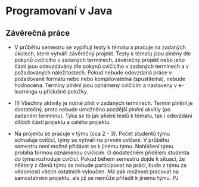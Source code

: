 # Programovaní v Java

## Závěrečná práce

- V průběhu semestru se vyplňují testy k tématu a pracuje na zadaných úkolech, které vytváří závěrečný projekt. Testy k tématu jsou plněny dle pokynů cvičícího v zadaných termínech, závěrečný projekt nebo jeho části jsou odevzdávány dle pokynů cvičícího v zadaných termínech a v požadovaných náležitostech.
  Pokud nebude odevzdaná práce v požadované formátu nebo nebo kompilovatelná (spustitelná), nebude hodnocena.
  Termíny plnění jsou oznámeny cvičícím a nastaveny v e-learningu u příslušné položky.

- (!) Všechny aktivity je nutné plnit v zadaných termínech. Termín plnění je dostatečný, proto nebude umožněno pozdější plnění akvitiy (po zadaném termnínu). Týká se to jak plnění testů k tématu, tak i odevzdání dílčích částí projektu a celého projektu.

- Na projektu se pracuje v týmu (cca 2 - 3). Počet studentů týmu schvaluje cvičící, týmy se vytváří na prvním cvičení. V průběhu semestru není možné přidávat se k jinému týmu.
  Nahlášení týmu probíhá formou oznámenou cvičícím. O dodatečném přidělení studenta do týmu rozhoduje cvičící. Pokud během semestru dojde k situaci, že některý z členů týmu se nebude participovat na práci, bude z týmu za vědomosti všech ostatních vyloučen. Má pak možnost pracovat na samostatném projektu, ale již se nemůže přiřadit k jinému týmu.
PJ